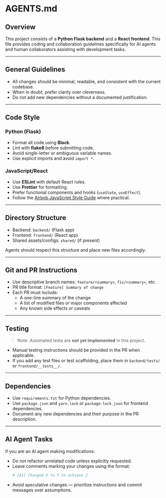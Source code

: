 # AGENTS.md

## Overview

This project consists of a **Python Flask backend** and a **React frontend**. This file provides coding and collaboration guidelines specifically for AI agents and human collaborators assisting with development tasks.

---

## General Guidelines

- All changes should be minimal, readable, and consistent with the current codebase.
- When in doubt, prefer clarity over cleverness.
- Do not add new dependencies without a documented justification.

---

## Code Style

### Python (Flask)
- Format all code using **Black**.
- Lint with **flake8** before submitting code.
- Avoid single-letter or ambiguous variable names.
- Use explicit imports and avoid `import *`.

### JavaScript/React
- Use **ESLint** with default React rules.
- Use **Prettier** for formatting.
- Prefer functional components and hooks (`useState`, `useEffect`).
- Follow the [Airbnb JavaScript Style Guide](https://github.com/airbnb/javascript) where practical.

---

## Directory Structure

- Backend: `backend/` (Flask app)
- Frontend: `frontend/` (React app)
- Shared assets/configs: `shared/` (if present)

Agents should respect this structure and place new files accordingly.

---

## Git and PR Instructions

- Use descriptive branch names: `feature/<summary>`, `fix/<summary>`, etc.
- PR title format: `[Feature] Summary of change`
- Each PR must include:
  - A one-line summary of the change
  - A list of modified files or major components affected
  - Any known side effects or caveats

---

## Testing

> Note: Automated tests are **not yet implemented** in this project.

- Manual testing instructions should be provided in the PR when applicable.
- If you add any test files or test scaffolding, place them in `backend/tests/` or `frontend/__tests__/`.

---

## Dependencies

- Use `requirements.txt` for Python dependencies.
- Use `package.json` and `yarn.lock` or `package-lock.json` for frontend dependencies.
- Document any new dependencies and their purpose in the PR description.

---

## AI Agent Tasks

If you are an AI agent making modifications:
- Do not refactor unrelated code unless explicitly requested.
- Leave comments marking your changes using the format:
  ```python
  # [AI] Changed X to Y to achieve Z
  ```
- Avoid speculative changes — prioritize instructions and commit messages over assumptions.
